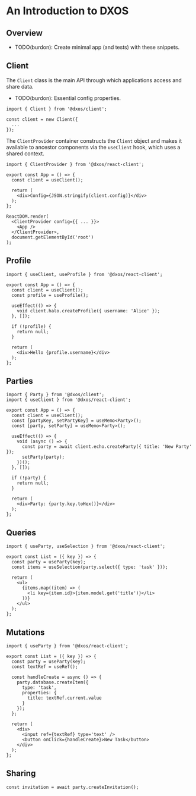 # An Introduction to DXOS

## Overview

- TODO(burdon): Create minimal app (and tests) with these snippets.

## Client

The `Client` class is the main API through which applications access and share data.

- TODO(burdon): Essential config properties.

```tsx
import { Client } from '@dxos/client';

const client = new Client({
  ...
});
```

The `ClientProvider` container constructs the `Client` object and makes it available to ancestor components via the `useClient` hook, which uses a shared context.

```tsx
import { ClientProvider } from '@dxos/react-client';

export const App = () => {
  const client = useClient();

  return (
    <div>Config={JSON.stringify(client.config)}</div>
  );
};

ReactDOM.render(
  <ClientProvider config={{ ... }}>
    <App />
  </ClientProvider>,
  document.getElementById('root')
);
```

## Profile

```tsx
import { useClient, useProfile } from '@dxos/react-client';

export const App = () => {
  const client = useClient();
  const profile = useProfile();

  useEffect(() => {
    void client.halo.createProfile({ username: 'Alice' });
  }, []);
  
  if (!profile) {
    return null;
  }

  return (
    <div>Hello {profile.username}</div>
  );
};
```

## Parties

```tsx
import { Party } from '@dxos/client';
import { useClient } from '@dxos/react-client';

export const App = () => {
  const client = useClient();
  const [partyKey, setPartyKey] = useMemo<Party>();
  const [party, setParty] = useMemo<Party>();

  useEffect(() => {
    void (async () => {
      const party = await client.echo.createParty({ title: 'New Party' });
      setParty(party);
    })();
  }, []);
  
  if (!party) {
    return null;
  }

  return (
    <div>Party: {party.key.toHex()}</div>
  );
};
```

## Queries

```tsx
import { useParty, useSelection } from '@dxos/react-client';

export const List = ({ key }) => {
  const party = useParty(key);
  const items = useSelection(party.select({ type: 'task' }));

  return (
    <ul>
      {items.map((item) => (
        <li key={item.id}>{item.model.get('title')}</li>
      ))}
    </ul>
  );
};
```

## Mutations

```tsx
import { useParty } from '@dxos/react-client';

export const List = ({ key }) => {
  const party = useParty(key);
  const textRef = useRef();

  const handleCreate = async () => {
    party.database.createItem({
      type: 'task',
      properties: {
        title: textRef.current.value
      }
    });
  };

  return (
    <div>
      <input ref={textRef} type='text' />
      <button onClick={handleCreate}>New Task</button>
    </div>
  );
};
```

## Sharing

```tsx
const invitation = await party.createInvitation();
```
